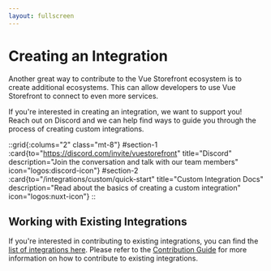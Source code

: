 ```yaml
---
layout: fullscreen
---
```


# Creating an Integration

Another great way to contribute to the Vue Storefront ecosystem is to create additional ecosystems. This can allow developers to use Vue Storefront to connect to even more services. 

If you're interested in creating an integration, we want to support you! Reach out on Discord and we can help find ways to guide you through the process of creating custom integrations. 

::grid{:colums="2" class="mt-8"}
#section-1
:card{to="https://discord.com/invite/vuestorefront" title="Discord" description="Join the conversation and talk with  our team members" icon="logos:discord-icon"}
#section-2
:card{to="/integrations/custom/quick-start" title="Custom Integration Docs" description="Read about the basics of creating a custom integration" icon="logos:nuxt-icon"}
::

## Working with Existing Integrations

If you're interested in contributing to existing integrations, you can find the [list of integrations here](/integrations/). Please refer to the [Contribution Guide](/contibuting/integrations/contribution-guide) for more information on how to contribute to existing integrations.